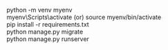 python -m venv myenv <br/>
myenv\Scripts\activate    (or)   source myenv/bin/activate <br/>
pip install -r requirements.txt <br />
python manage.py migrate <br />
python manage.py runserver <br />
